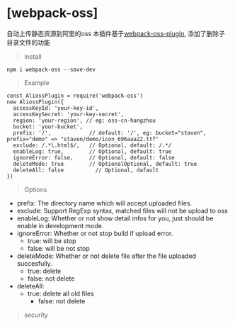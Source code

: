 # [webpack-oss]
自动上传静态资源到阿里的oss
本插件基于<a href="https://www.npmjs.com/package/webpack-oss-plugin">webpack-oss-plugin</a>, 添加了删除子目录文件的功能

> Install

```
npm i webpack-oss --save-dev
```

> Example

```
const AliossPlugin = require('webpack-oss')
new AliossPlugin({
  accessKeyId: 'your-key-id',
  accessKeySecret: 'your-key-secret',
  region: 'your-region', // eg: oss-cn-hangzhou
  bucket: 'your-bucket',
  prefix: '/', 			  // default: '/', eg: bucket="staven", prefix="demo" => "staven/demo/icon_696aaa22.ttf"
  exclude: /.*\.html$/,   // Optional, default: /.*/
  enableLog: true,        // Optional, default: true
  ignoreError: false,     // Optional, default: false
  deleteMode: true        // OptionalOptional, default: true
  deleteAll: false			// Optional, dafault
})
```

> Options

* prefix: The directory name which will accept uploaded files.
* exclude: Support RegExp syntax, matched files will not be upload to oss
* enableLog: Whether or not show detail infos for you, just should be enable in development mode.
* ignoreError:  Whether or not stop build if upload error.
  - true: will be stop
  - false: will be not stop
* deleteMode: Whether or not delete file after the file uploaded succesfully.
  - true: delete
  - false: not delete
* deleteAll: 
  - true: delete all old files
    - false: not delete
> security

